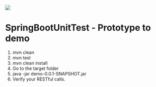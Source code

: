 
![](https://github.com/kbosetti-incomm/spring-boot-unit-test/workflows/tests/badge.svg)

# SpringBootUnitTest - Prototype to demo

1. mvn clean
2. mvn test
3. mvn clean install 
4. Go to the target folder
5. java -jar demo-0.0.1-SNAPSHOT.jar
6. Verify your RESTful calls.

